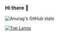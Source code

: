 ### Hi there 👋


![Anurag's GitHub stats](https://github-readme-stats.vercel.app/api?username=yashtekavade&show_icons=true&theme=radical)


[![Top Langs](https://github-readme-stats.vercel.app/api/top-langs/?username=yashtekavade&hide_progress=true)](https://github.com/anuraghazra/github-readme-stats)
